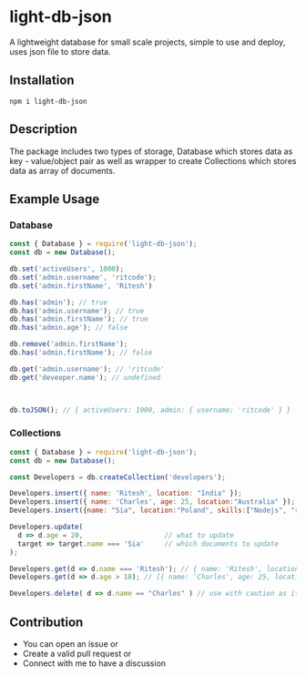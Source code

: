 # light-db-json

A lightweight database for small scale projects, simple to use and deploy, uses json file to store data.

Installation
------------

```sh-session
npm i light-db-json
```

Description
-------------
The package includes two types of storage, Database which stores data as key - value/object pair as well as wrapper to create Collections which stores data as array of documents.

Example Usage
-------------

### Database

```js
const { Database } = require('light-db-json');
const db = new Database();

db.set('activeUsers', 1000);
db.set('admin.username', 'ritcode');
db.set('admin.firstName', 'Ritesh')

db.has('admin'); // true
db.has('admin.username'); // true
db.has('admin.firstName'); // true
db.has('admin.age'); // false

db.remove('admin.firstName');
db.has('admin.firstName'); // false

db.get('admin.username'); // 'ritcode'
db.get('deveoper.name'); // undefined



db.toJSON(); // { activeUsers: 1000, admin: { username: 'ritcode' } }
```

### Collections

```js
const { Database } = require('light-db-json');
const db = new Database();

const Developers = db.createCollection('developers');

Developers.insert({ name: 'Ritesh', location: "India" });
Developers.insert({ name: 'Charles', age: 25, location:"Australia" });
Developers.insert({name: "Sia", location:"Poland", skills:["Nodejs", "react.js", "UI/UX"]});

Developers.update(
  d => d.age = 20,                    // what to update
  target => target.name === 'Sia'     // which documents to update
);

Developers.get(d => d.name === 'Ritesh'); // { name: 'Ritesh', location: "India" }
Developers.get(d => d.age > 18); // [{ name: 'Charles', age: 25, location:"Australia" }, { name: 'Sia', location:"Poland", skills:["Nodejs", "react.js", "UI/UX"] , age: 20 }]

Developers.delete( d => d.name == "Charles" ) // use with caution as it will delete all if no filter specified

```

Contribution
-------------

- You can open an issue or
- Create a valid pull request or
- Connect with me to have a discussion